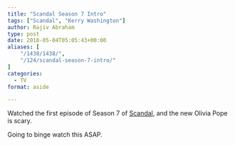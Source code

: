 ```yaml
---
title: "Scandal Season 7 Intro"
tags: ["Scandal", "Kerry Washington"]
author: Rajiv Abraham
type: post
date: 2018-05-04T05:05:43+00:00
aliases: [
    "/1438/1438/",
    "/124/scandal-season-7-intro/"
]
categories:
  - TV
format: aside

---
```

Watched the first episode of Season 7 of <a href="https://www.imdb.com/title/tt1837576/" target="_blank" rel="noopener">Scandal</a>, and the new Olivia Pope is scary.

Going to binge watch this ASAP.